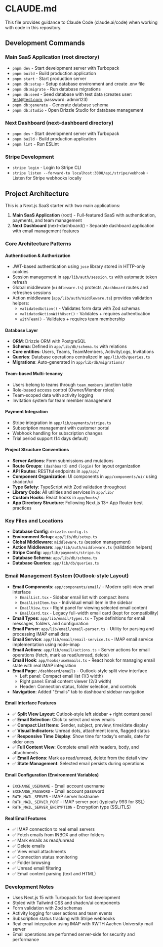 # CLAUDE.md

This file provides guidance to Claude Code (claude.ai/code) when working with code in this repository.

## Development Commands

### Main SaaS Application (root directory)
- `pnpm dev` - Start development server with Turbopack
- `pnpm build` - Build production application
- `pnpm start` - Start production server
- `pnpm db:setup` - Setup database environment and create .env file
- `pnpm db:migrate` - Run database migrations
- `pnpm db:seed` - Seed database with test data (creates user: test@test.com, password: admin123)
- `pnpm db:generate` - Generate database schema
- `pnpm db:studio` - Open Drizzle Studio for database management

### Next Dashboard (next-dashboard directory)
- `pnpm dev` - Start development server with Turbopack
- `pnpm build` - Build production application
- `pnpm lint` - Run ESLint

### Stripe Development
- `stripe login` - Login to Stripe CLI
- `stripe listen --forward-to localhost:3000/api/stripe/webhook` - Listen for Stripe webhooks locally

## Project Architecture

This is a Next.js SaaS starter with two main applications:
1. **Main SaaS Application** (root) - Full-featured SaaS with authentication, payments, and team management
2. **Next Dashboard** (next-dashboard/) - Separate dashboard application with email management features

### Core Architecture Patterns

#### Authentication & Authorization
- JWT-based authentication using `jose` library stored in HTTP-only cookies
- Session management in `app/lib/auth/session.ts` with automatic token refresh
- Global middleware (`middleware.ts`) protects `/dashboard` routes and refreshes sessions
- Action middleware (`app/lib/auth/middleware.ts`) provides validation helpers:
  - `validatedAction()` - Validates form data with Zod schemas
  - `validatedActionWithUser()` - Validates + requires authentication
  - `withTeam()` - Validates + requires team membership

#### Database Layer
- **ORM**: Drizzle ORM with PostgreSQL
- **Schema**: Defined in `app/lib/db/schema.ts` with relations
- **Core entities**: Users, Teams, TeamMembers, ActivityLogs, Invitations
- **Queries**: Database operations centralized in `app/lib/db/queries.ts`
- **Migrations**: Auto-generated in `app/lib/db/migrations/`

#### Team-based Multi-tenancy
- Users belong to teams through `team_members` junction table
- Role-based access control (Owner/Member roles)
- Team-scoped data with activity logging
- Invitation system for team member management

#### Payment Integration
- Stripe integration in `app/lib/payments/stripe.ts`
- Subscription management with customer portal
- Webhook handling for subscription changes
- Trial period support (14 days default)

#### Project Structure Conventions
- **Server Actions**: Form submissions and mutations
- **Route Groups**: `(dashboard)` and `(login)` for layout organization  
- **API Routes**: RESTful endpoints in `app/api/`
- **Component Organization**: UI components in `app/components/ui/` using shadcn/ui
- **Type Safety**: TypeScript with Zod validation throughout
- **Library Code**: All utilities and services in `app/lib/`
- **Custom Hooks**: React hooks in `app/hooks/`
- **App Directory Structure**: Following Next.js 13+ App Router best practices

### Key Files and Locations
- **Database Config**: `drizzle.config.ts`
- **Environment Setup**: `app/lib/db/setup.ts`
- **Global Middleware**: `middleware.ts` (session management)
- **Action Middleware**: `app/lib/auth/middleware.ts` (validation helpers)
- **Stripe Config**: `app/lib/payments/stripe.ts`
- **Database Schema**: `app/lib/db/schema.ts`
- **Database Queries**: `app/lib/db/queries.ts`

### Email Management System (Outlook-style Layout)
- **Email Components**: `app/components/email/` - Modern split-view email interface
  - `EmailList.tsx` - Sidebar email list with compact items
  - `EmailListItem.tsx` - Individual email item in the sidebar
  - `EmailView.tsx` - Right panel for viewing selected email content
  - `EmailCard.tsx` - Legacy full-width email card (kept for compatibility)
- **Email Types**: `app/lib/email/types.ts` - Type definitions for email messages, folders, and configuration
- **Email Parser**: `app/lib/email/email-parser.ts` - Utility for parsing and processing IMAP email data
- **Email Service**: `app/lib/email/email-service.ts` - IMAP email service implementation using node-imap
- **Email Actions**: `app/lib/email/actions.ts` - Server actions for email operations (fetch, mark as read/unread, delete)
- **Email Hook**: `app/hooks/useEmails.ts` - React hook for managing email state with real IMAP integration
- **Email Page**: `/dashboard/emails` - Outlook-style split view interface
  - Left panel: Compact email list (1/3 width)
  - Right panel: Email content viewer (2/3 width)
  - Header: Connection status, folder selection, and controls
- **Navigation**: Added "Emails" tab to dashboard sidebar navigation

#### Email Interface Features
- ✅ **Split View Layout**: Outlook-style left sidebar + right content panel
- ✅ **Email Selection**: Click to select and view emails
- ✅ **Compact List Items**: Sender, subject, preview, time/date display
- ✅ **Visual Indicators**: Unread dots, attachment icons, flagged status
- ✅ **Responsive Time Display**: Show time for today's emails, date for older ones
- ✅ **Full Content View**: Complete email with headers, body, and attachments
- ✅ **Email Actions**: Mark as read/unread, delete from the detail view
- ✅ **State Management**: Selected email persists during operations

#### Email Configuration (Environment Variables)
- `EXCHANGE_USERNAME` - Email account username
- `EXCHANGE_PASSWORD` - Email account password  
- `RWTH_MAIL_SERVER` - IMAP server hostname
- `RWTH_MAIL_SERVER_PORT` - IMAP server port (typically 993 for SSL)
- `RWTH_MAIL_SERVER_ENCRYPTION` - Encryption type (SSL/TLS)

#### Real Email Features
- ✅ IMAP connection to real email servers
- ✅ Fetch emails from INBOX and other folders
- ✅ Mark emails as read/unread
- ✅ Delete emails
- ✅ View email attachments
- ✅ Connection status monitoring
- ✅ Folder browsing
- ✅ Unread email filtering
- ✅ Email content parsing (text and HTML)

### Development Notes
- Uses Next.js 15 with Turbopack for fast development
- Styled with Tailwind CSS and shadcn/ui components
- Form validation with Zod schemas
- Activity logging for user actions and team events
- Subscription status tracking with Stripe webhooks
- Real email integration using IMAP with RWTH Aachen University mail server
- Email operations are performed server-side for security and performance

